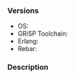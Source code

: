 ### Versions

* OS: <!-- Your operating system and version -->
* GRiSP Toolchain: <!-- The Git SHA for the grisp-software repository -->
* Erlang: <!-- The version of Erlang you have installed -->
* Rebar: <!-- Run `rebar3 version` to get this -->

### Description

<!-- Description about the problem here, steps to reproduce etc. -->


<!-- Please attach any relevant files, such as build logs, error messages etc. -->
